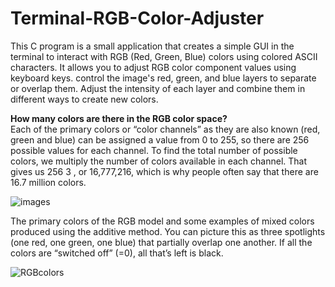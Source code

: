 # Terminal-RGB-Color-Adjuster
This C program is a small application that creates a simple GUI in the terminal to interact with RGB (Red, Green, Blue) colors using colored ASCII characters. It allows you to adjust RGB color component values ​​using keyboard keys.
control the image's red, green, and blue layers to separate or overlap them. Adjust the intensity of each layer and combine them in different ways to create new colors.  

**How many colors are there in the RGB color space?**  
Each of the primary colors or “color channels” as they are also known (red, green and blue) can be assigned a value from 0 to 255, so there are 256 possible values ​​for each channel. To find the total number of possible colors, we multiply the number of colors available in each channel. That gives us 256 3 , or 16,777,216, which is why people often say that there are 16.7 million colors.  

![images](https://github.com/exponeciale/Terminal-RGB-Color-Adjuster/assets/132215795/9cf9db73-1757-441f-98a3-a38bc6b3769f) 

The primary colors of the RGB model and some examples of mixed colors produced using the additive method. You can picture this as three spotlights (one red, one green, one blue) that partially overlap one another. If all the colors are “switched off” (=0), all that’s left is black.  

![RGBcolors](https://github.com/exponeciale/Terminal-RGB-Color-Adjuster/assets/132215795/61ffb812-7e14-4d44-bdf6-f6b0578b3f2b)
